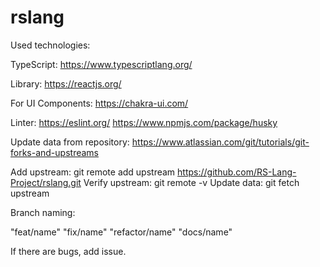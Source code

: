 # rslang

Used technologies:

TypeScript: https://www.typescriptlang.org/

Library: https://reactjs.org/

For UI Components: https://chakra-ui.com/

Linter: https://eslint.org/
https://www.npmjs.com/package/husky


Update data from repository:
https://www.atlassian.com/git/tutorials/git-forks-and-upstreams

Add upstream: git remote add upstream https://github.com/RS-Lang-Project/rslang.git
Verify upstream: git remote -v 
Update data: git fetch upstream


Branch naming: 

"feat/name" 
"fix/name"
"refactor/name"
"docs/name"


If there are bugs, add issue.